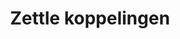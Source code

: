 ---
title: Zettle koppelingen
key: izettle
image: /images/@stock/Logos/zettle-koppelingen.png
link_to: /koppelingen/izettle
klass: kassa
layout: koppelingen
referral-url:

excerpt: Met onze Zettle boekhoudkoppelingen is je administratie altijd op orde. Probeer nu! Bespaar veel tijd met onze Zettle koppelingen en andere API koppelingen.
---